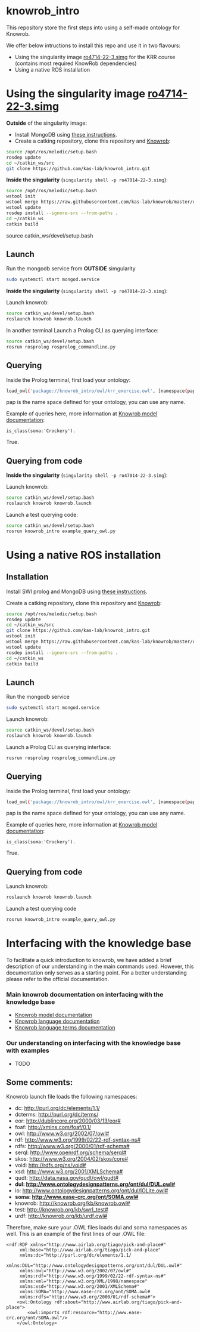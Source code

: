 # knowrob_intro

This repository store the first steps into using a self-made ontology for Knowrob.

We offer below intructions to install this repo and use it in two flavours:
- Using the singularity image [ro4714-22-3.simg](https://tud365.sharepoint.com/:u:/s/Metacontrol/EQgJLRS9pRZHqlvAtiSc5jUB1WG3-JOZzHHtF4ZCnwMCMw?e=HHaBxP) for the KRR course (contains most required KnowRob dependencies)
- Using a native ROS installation

# Using the singularity image [ro4714-22-3.simg](https://tud365.sharepoint.com/:u:/s/Metacontrol/EQgJLRS9pRZHqlvAtiSc5jUB1WG3-JOZzHHtF4ZCnwMCMw?e=HHaBxP)

**Outside** of the singularity image:
- Install MongoDB using [these instructions](https://github.com/knowrob/knowrob#installation-of-swi-prolog-and-mongodb).
- Create a catking repository, clone this repository and [Knowrob](https://github.com/kas-lab/knowrob):
```Bash
source /opt/ros/melodic/setup.bash
rosdep update
cd ~/catkin_ws/src
git clone https://github.com/kas-lab/knowrob_intro.git
```

**Inside the singularity** (`singularity shell -p ro47014-22-3.simg`):

```Bash
source /opt/ros/melodic/setup.bash
wstool init
wstool merge https://raw.githubusercontent.com/kas-lab/knowrob/master/rosinstall/knowrob-base.rosinstall
wstool update
rosdep install --ignore-src --from-paths .
cd ~/catkin_ws
catkin build
```

source catkin_ws/devel/setup.bash


## Launch

Run the mongodb service from **OUTSIDE** simgularity
```Bash
sudo systemctl start mongod.service
```

**Inside the singularity** (`singularity shell -p ro47014-22-3.simg`):

Launch knowrob:

```Bash
source catkin_ws/devel/setup.bash
roslaunch knowrob knowrob.launch 
```

In another terminal Launch a Prolog CLI as querying interface:
```Bash
source catkin_ws/devel/setup.bash
rosrun rosprolog rosprolog_commandline.py 
```

## Querying

Inside the Prolog terminal, first load your ontology:

```Bash
load_owl('package://knowrob_intro/owl/krr_exercise.owl', [namespace(pap, 'http://www.airlab.org/tiago/pick-and-place#')])
```
pap is the name space defined for your ontology, you can use any name.

Example of queries here, more information at [Knowrob model documentation](https://knowrob.github.io/knowrob/master/model/):
```
is_class(soma:'Crockery').
```
True.

## Querying from code

**Inside the singularity** (`singularity shell -p ro47014-22-3.simg`):

Launch knowrob:
```Bash
source catkin_ws/devel/setup.bash
roslaunch knowrob knowrob.launch 
```

Launch a test querying code:
```Bash
source catkin_ws/devel/setup.bash
rosrun knowrob_intro example_query_owl.py 
```


# Using a native ROS installation
## Installation

Install SWI prolog and MongoDB using [these instructions](https://github.com/knowrob/knowrob#installation-of-swi-prolog-and-mongodb).

Create a catking repository, clone this repository and [Knowrob](https://github.com/kas-lab/knowrob):

```Bash
source /opt/ros/melodic/setup.bash
rosdep update
cd ~/catkin_ws/src
git clone https://github.com/kas-lab/knowrob_intro.git
wstool init
wstool merge https://raw.githubusercontent.com/kas-lab/knowrob/master/rosinstall/knowrob-base.rosinstall
wstool update
rosdep install --ignore-src --from-paths .
cd ~/catkin_ws
catkin build
```

## Launch

Run the mongodb service
```Bash
sudo systemctl start mongod.service
```

Launch knowrob:
```Bash
source catkin_ws/devel/setup.bash
roslaunch knowrob knowrob.launch 
```

Launch a Prolog CLI as querying interface:
```Bash
rosrun rosprolog rosprolog_commandline.py 
```

## Querying

Inside the Prolog terminal, first load your ontology:

```Bash
load_owl('package://knowrob_intro/owl/krr_exercise.owl', [namespace(pap, 'http://www.airlab.org/tiago/pick-and-place#')])
```
pap is the name space defined for your ontology, you can use any name.

Example of queries here, more information at [Knowrob model documentation](https://knowrob.github.io/knowrob/master/model/):
```
is_class(soma:'Crockery').
```
True.

## Querying from code

Launch knowrob:
```Bash
roslaunch knowrob knowrob.launch 
```

Launch a test querying code
```Bash
rosrun knowrob_intro example_query_owl.py 
```

# Interfacing with the knowledge base

To facilitate a quick introduction to knowrob, we have added a brief description of our understanding in the main commands used. However, this documentation only serves as a starting point. For a better understanding please refer to the official documentation.

### Main knowrob documentation on interfacing with the knowledge base
* [Knowrob model documentation](https://knowrob.github.io/knowrob/master/model/)
* [Knowrob language documentation](https://knowrob.github.io/knowrob/master/lang/index.html)
* [Knowrob language terms documentation](https://knowrob.github.io/knowrob/master/lang/index.html)

### Our understanding on interfacing with the knowledge base with examples
* TODO

## Some comments:

Knowrob launch file loads the following namespaces:
- dc: http://purl.org/dc/elements/1.1/
- dcterms: http://purl.org/dc/terms/
- eor: http://dublincore.org/2000/03/13/eor#
- foaf: http://xmlns.com/foaf/0.1/
- owl: http://www.w3.org/2002/07/owl#
- rdf: http://www.w3.org/1999/02/22-rdf-syntax-ns#
- rdfs: http://www.w3.org/2000/01/rdf-schema#
- serql: http://www.openrdf.org/schema/serql#
- skos: http://www.w3.org/2004/02/skos/core#
- void: http://rdfs.org/ns/void#
- xsd: http://www.w3.org/2001/XMLSchema#
- qudt: http://data.nasa.gov/qudt/owl/qudt#
- **dul: http://www.ontologydesignpatterns.org/ont/dul/DUL.owl#**
- io: http://www.ontologydesignpatterns.org/ont/dul/IOLite.owl#
- **soma: http://www.ease-crc.org/ont/SOMA.owl#**
- knowrob: http://knowrob.org/kb/knowrob.owl#
- test: http://knowrob.org/kb/swrl_test#
- urdf: http://knowrob.org/kb/urdf.owl#

Therefore, make sure your .OWL files loads dul and soma namespaces as well. This is an example of the first lines of our .OWL file:
```
<rdf:RDF xmlns="http://www.airlab.org/tiago/pick-and-place#"
     xml:base="http://www.airlab.org/tiago/pick-and-place"
     xmlns:dc="http://purl.org/dc/elements/1.1/  
     xmlns:DUL="http://www.ontologydesignpatterns.org/ont/dul/DUL.owl#"    
     xmlns:owl="http://www.w3.org/2002/07/owl#"  
     xmlns:rdf="http://www.w3.org/1999/02/22-rdf-syntax-ns#"    
     xmlns:xml="http://www.w3.org/XML/1998/namespace"
     xmlns:xsd="http://www.w3.org/2001/XMLSchema#"
     xmlns:SOMA="http://www.ease-crc.org/ont/SOMA.owl#
     xmlns:rdfs="http://www.w3.org/2000/01/rdf-schema#">
    <owl:Ontology rdf:about="http://www.airlab.org/tiago/pick-and-place">
        <owl:imports rdf:resource="http://www.ease-crc.org/ont/SOMA.owl"/>
    </owl:Ontology>
 ```
